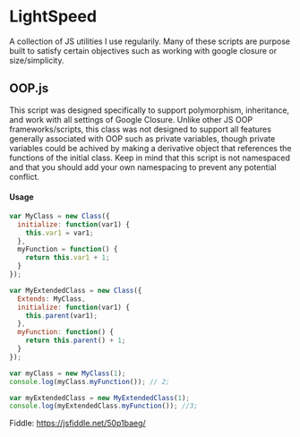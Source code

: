 # LightSpeed
A collection of JS utilities I use regularily. Many of these scripts are purpose built to satisfy certain objectives such as working with google closure or size/simplicity.

## OOP.js
This script was designed specifically to support polymorphism, inheritance, and work with all settings of Google Closure. Unlike other JS OOP
frameworks/scripts, this class was not designed to support all features generally associated with OOP such as private variables, though private variables
could be achived by making a derivative object that references the functions of the initial class. Keep in mind that this script is not namespaced and
that you should add your own namespacing to prevent any potential conflict.

#### Usage
```javascript
var MyClass = new Class({
  initialize: function(var1) {
    this.var1 = var1;
  },
  myFunction = function() {
    return this.var1 + 1;
  }
});

var MyExtendedClass = new Class({
  Extends: MyClass,
  initialize: function(var1) {
    this.parent(var1);
  },
  myFunction: function() {
    return this.parent() + 1;
  }
});

var myClass = new MyClass(1);
console.log(myClass.myFunction()); // 2;

var myExtendedClass = new MyExtendedClass(1);
console.log(myExtendedClass.myFunction()); //3;
```

Fiddle: https://jsfiddle.net/50p1baeg/
